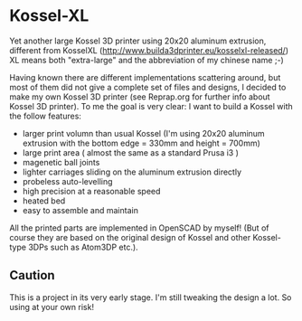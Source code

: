 Kossel-XL
=========

Yet another large Kossel 3D printer using 20x20 aluminum extrusion, different from KosselXL (http://www.builda3dprinter.eu/kosselxl-released/)
XL means both "extra-large" and the abbreviation of my chinese name ;-)

Having known there are different implementations scattering around, but most of them did not give a complete set of files and designs, I decided to make my own Kossel 3D printer (see Reprap.org for further info about Kossel 3D printer). To me the goal is very clear: I want to build a Kossel with the follow features:

- larger print volumn than usual Kossel (I'm using 20x20 aluminum extrusion with the bottom edge = 330mm and height = 700mm)
- large print area ( almost the same as a standard Prusa i3 )
- magenetic ball joints
- lighter carriages sliding on the aluminum extrusion directly
- probeless auto-levelling 
- high precision at a reasonable speed
- heated bed 
- easy to assemble and maintain 

All the printed parts are implemented in OpenSCAD by myself! (But of course they are based on the original design of Kossel and other Kossel-type 3DPs such as Atom3DP etc.).


## Caution

This is a project in its very early stage. I'm still tweaking the design a lot. So using at your own risk!

